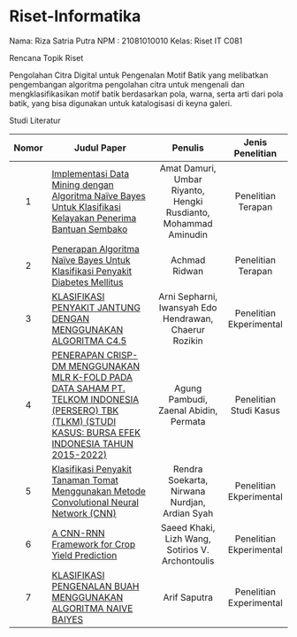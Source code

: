 # Riset-Informatika

Nama: Riza Satria Putra
NPM : 21081010010
Kelas: Riset IT C081

Rencana Topik Riset

<p>Pengolahan Citra Digital untuk Pengenalan Motif Batik yang melibatkan pengembangan algoritma pengolahan citra untuk mengenali dan mengklasifikasikan motif batik berdasarkan pola, warna, serta arti dari pola batik, yang bisa digunakan untuk katalogisasi di keyna galeri.</p>

Studi Literatur

| Nomor | Judul Paper | Penulis | Jenis Penelitian |
|:-----:|    ---     |  :---:  | :---:|
|1| [Implementasi Data Mining dengan Algoritma Naïve Bayes Untuk Klasifikasi Kelayakan Penerima Bantuan Sembako](https://www.ejurnal.stmik-budidarma.ac.id/index.php/jurikom/article/view/3655)|Amat Damuri, Umbar Riyanto, Hengki Rusdianto, Mohammad Aminudin|Penelitian Terapan|
|2|[Penerapan Algoritma Naïve Bayes Untuk Klasifikasi Penyakit Diabetes Mellitus](https://jurnal.tau.ac.id/index.php/siskom-kb/article/view/169)|Achmad Ridwan|Penelitian Terapan|
|3| [KLASIFIKASI PENYAKIT JANTUNG DENGAN MENGGUNAKAN ALGORITMA C4.5](https://journal.lppmunindra.ac.id/index.php/STRING/article/view/12012)|Arni Sepharni, Iwansyah Edo Hendrawan, Chaerur Rozikin|Penelitian Ekperimental|
|4| [PENERAPAN CRISP-DM MENGGUNAKAN MLR K-FOLD PADA DATA SAHAM PT. TELKOM INDONESIA (PERSERO) TBK (TLKM) (STUDI KASUS: BURSA EFEK INDONESIA TAHUN 2015-2022)](https://ejurnal.teknokrat.ac.id/index.php/JDMSI/article/view/2462)|Agung Pambudi, Zaenal Abidin, Permata|Penelitian Studi Kasus|
|5|[Klasifikasi Penyakit Tanaman Tomat Menggunakan Metode Convolutional Neural Network (CNN)](https://www.ejournal.umsorong.ac.id/index.php/insect/article/view/2356)|Rendra Soekarta, Nirwana Nurdjan, Ardian Syah|Penelitian Ekperimental|
|6|[A CNN-RNN Framework for Crop Yield Prediction](https://www.frontiersin.org/journals/plant-science/articles/10.3389/fpls.2019.01750/full)|Saeed Khaki, Lizh Wang, Sotirios V. Archontoulis|Penelitian Ekperimental|
|7|[KLASIFIKASI PENGENALAN BUAH MENGGUNAKAN ALGORITMA NAIVE BAIYES](https://jurnal.instiki.ac.id/index.php/jurnalresistor/article/view/434)|Arif Saputra|Penelitian Experimental|

